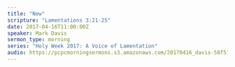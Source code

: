 ```yaml
---
title: "New"
scripture: "Lamentations 3:21-25"
date: 2017-04-16T11:00:00Z
speaker: Mark Davis
sermon_type: morning
series: "Holy Week 2017: A Voice of Lamentation"
audio: https://pcpcmorningsermons.s3.amazonaws.com/20170416_davis-58f57d285bd9f.mp3 
---
```



